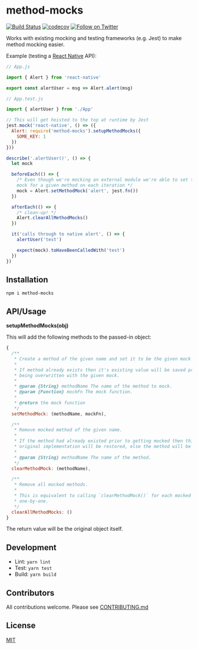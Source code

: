 # method-mocks

[![Build Status](https://secure.travis-ci.org/hiddentao/method-mocks.svg?branch=master)](http://travis-ci.org/hiddentao/method-mocks)
[![codecov](https://codecov.io/gh/hiddentao/method-mocks/branch/master/graph/badge.svg)](https://codecov.io/gh/hiddentao/method-mocks)
[![Follow on Twitter](https://img.shields.io/twitter/url/http/shields.io.svg?style=social&label=Follow&maxAge=2592000)](https://twitter.com/hiddentao)

Works with existing mocking and testing frameworks (e.g. Jest) to make method mocking easier.

Example (testing a [React Native](https://facebook.github.io/react-native/docs/getting-started.html) API):

```js
// App.js

import { Alert } from 'react-native'

export const alertUser = msg => Alert.alert(msg)
```

```js
// App.test.js

import { alertUser } from './App'

// This will get hoisted to the top at runtime by Jest
jest.mock('react-native', () => ({
  Alert: require('method-mocks').setupMethodMocks({
    SOME_KEY: 1
  })
}))

describe('.alertUser()', () => {
  let mock

  beforeEach(() => {
    /* Even though we're mocking an external module we're able to set the
    mock for a given method on each iteration */
    mock = Alert.setMethodMock('alert', jest.fn())
  })

  afterEach(() => {
    /* clean-up! */
    Alert.clearAllMethodMocks()
  })

  it('calls through to native alert', () => {
    alertUser('test')

    expect(mock).toHaveBeenCalledWith('test')
  })
})
```

## Installation

```shell
npm i method-mocks
```

## API/Usage

**setupMethodMocks(obj)**

This will add the following methods to the passed-in object:

```js
{
  /**
   * Create a method of the given name and set it to be the given mock function.
   *
   * If method already exists then it's existing value will be saved prior to
   * being overwritten with the given mock.
   *
   * @param {String} methodName The name of the method to mock.
   * @param {Function} mockFn The mock function.
   *
   * @return the mock function
   */
  setMethodMock: (methodName, mockFn),

  /**
   * Remove mocked method of the given name.
   *
   * If the method had already existed prior to getting mocked then this
   * original implementation will be restored, else the method will be deleted.
   *
   * @param {String} methodName The name of the method.
   */
  clearMethodMock: (methodName),

  /**
   * Remove all mocked methods.
   *
   * This is equivalent to calling `clearMethodMock()` for each mocked method,
   * one-by-one.
   */
  clearAllMethodMocks: ()
}
```

The return value will be the original object itself.


## Development

* Lint: `yarn lint`
* Test: `yarn test`
* Build: `yarn build`

## Contributors

All contributions welcome. Please see [CONTRIBUTING.md](https://github.com/hiddentao/method-mocks/raw/master/CCONTRIBUTING.md)

## License

[MIT](https://github.com/hiddentao/method-mocks/raw/master/LICENSE.md)
